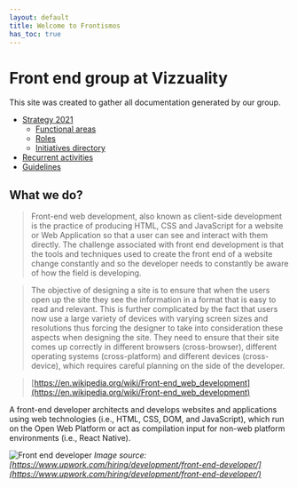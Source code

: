 ```yaml
---
layout: default
title: Welcome to Frontismos
has_toc: true
---
```


# Front end group at Vizzuality

This site was created to gather all documentation generated by our group.

* [Strategy 2021](/frontismos/docs/strategy-2021/index/)
  * [Functional areas](/frontismos/docs/strategy-2021/funtional-areas/index/)
  * [Roles](/frontismos/docs/strategy-2021/roles/index)
  * [Initiatives directory](/frontismos/docs/strategy-2021/initiatives-directory/index)
* [Recurrent activities](/frontismos/docs/recurrent-activities/index)
* [Guidelines](/frontismos/docs/guidelines/index)

## What we do?

> Front-end web development, also known as client-side development is the practice of producing HTML, CSS and JavaScript for a website or Web Application so that a user can see and interact with them directly. The challenge associated with front end development is that the tools and techniques used to create the front end of a website change constantly and so the developer needs to constantly be aware of how the field is developing.

> The objective of designing a site is to ensure that when the users open up the site they see the information in a format that is easy to read and relevant. This is further complicated by the fact that users now use a large variety of devices with varying screen sizes and resolutions thus forcing the designer to take into consideration these aspects when designing the site. They need to ensure that their site comes up correctly in different browsers (cross-browser), different operating systems (cross-platform) and different devices (cross-device), which requires careful planning on the side of the developer.

> [https://en.wikipedia.org/wiki/Front-end_web_development](https://en.wikipedia.org/wiki/Front-end_web_development)

A front-end developer architects and develops websites and applications using web technologies (i.e., HTML, CSS, DOM, and JavaScript), which run on the Open Web Platform or act as compilation input for non-web platform environments (i.e., React Native).

![Front end developer](https://frontendmasters.com/books/front-end-handbook/2018/images/what-is-front-end-dev.png)
_Image source: [https://www.upwork.com/hiring/development/front-end-developer/](https://www.upwork.com/hiring/development/front-end-developer/)_
